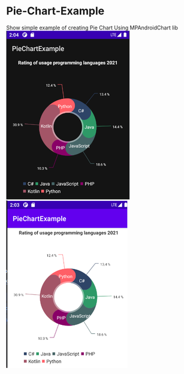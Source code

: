 # Pie-Chart-Example
Show simple example of creating Pie Chart Using MPAndroidChart lib
![Pie Chart Dark](https://github.com/Ratiug-99/Pie-Chart-Example/blob/master/image_2021-10-13_020421.png)
![Pie Chart](https://github.com/Ratiug-99/Pie-Chart-Example/blob/master/PieChartExample.png)

